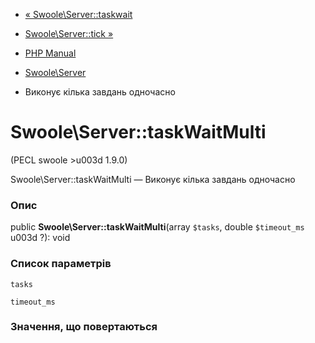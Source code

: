 - [« Swoole\Server::taskwait](swoole-server.taskwait.md)
- [Swoole\Server::tick »](swoole-server.tick.md)

- [PHP Manual](index.md)
- [Swoole\Server](class.swoole-server.md)
- Виконує кілька завдань одночасно

# Swoole\Server::taskWaitMulti

(PECL swoole \>u003d 1.9.0)

Swoole\Server::taskWaitMulti — Виконує кілька завдань одночасно

### Опис

public **Swoole\Server::taskWaitMulti**(array `$tasks`, double
`$timeout_ms` u003d ?): void

### Список параметрів

`tasks`

`timeout_ms`

### Значення, що повертаються
